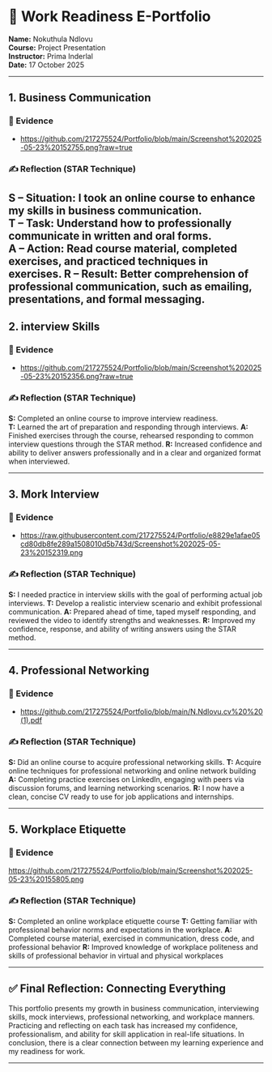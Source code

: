 # 🌟 Work Readiness E-Portfolio

**Name:** Nokuthula Ndlovu  
**Course:** Project Presentation  
**Instructor:** Prima Inderlal  
**Date:** 17 October 2025  

---

## 1. Business Communication

### 📁 Evidence
- https://github.com/217275524/Portfolio/blob/main/Screenshot%202025-05-23%20152755.png?raw=true

### ✍️ Reflection (STAR Technique)
**S – Situation:** I took an online course to enhance my skills in business communication.  
**T – Task:**  Understand how to professionally communicate in written and oral forms.  
**A – Action:** Read course material, completed exercises, and practiced techniques in exercises. 
**R – Result:** Better comprehension of professional communication, such as emailing, presentations, and formal messaging.
---

## 2. interview Skills

### 📁 Evidence
- https://github.com/217275524/Portfolio/blob/main/Screenshot%202025-05-23%20152356.png?raw=true

### ✍️ Reflection (STAR Technique)
**S:** Completed an online course to improve interview readiness.  
**T:** Learned the art of preparation and responding through interviews. 
**A:** Finished exercises through the course, rehearsed responding to common interview questions through the STAR method. 
**R:** Increased confidence and ability to deliver answers professionally and in a clear and organized format when interviewed.

---

## 3. Mork Interview

### 📁 Evidence
- https://raw.githubusercontent.com/217275524/Portfolio/e8829e1afae05cd80db8fe289a1508010d5b743d/Screenshot%202025-05-23%20152319.png

### ✍️ Reflection (STAR Technique)
**S:** I needed practice in interview skills with the goal of performing actual job interviews.
**T:** Develop a realistic interview scenario and exhibit professional communication.
**A:** Prepared ahead of time, taped myself responding, and reviewed the video to identify strengths and weaknesses.
**R:** Improved my confidence, response, and ability of writing answers using the STAR method.

---

## 4. Professional Networking

### 📁 Evidence
- https://github.com/217275524/Portfolio/blob/main/N.Ndlovu.cv%20%20(1).pdf

### ✍️ Reflection (STAR Technique)
**S:** Did an online course to acquire professional networking skills.
**T:** Acquire online techniques for professional networking and online network building  
**A:** Completing practice exercises on LinkedIn, engaging with peers via discussion forums, and learning networking scenarios. 
**R:** I now have a clean, concise CV ready to use for job applications and internships.

---

## 5. Workplace Etiquette

### 📁 Evidence
https://github.com/217275524/Portfolio/blob/main/Screenshot%202025-05-23%20155805.png

### ✍️ Reflection (STAR Technique)
**S:**  Completed an online workplace etiquette course 
**T:** Getting familiar with professional behavior norms and expectations in the workplace.
**A:** Completed course material, exercised in communication, dress code, and professional behavior 
**R:** Improved knowledge of workplace politeness and skills of professional behavior in virtual and physical workplaces

---

## ✅ Final Reflection: Connecting Everything

This portfolio presents my growth in business communication, interviewing skills, mock interviews, professional networking, and workplace manners.
Practicing and reflecting on each task has increased my confidence, professionalism, and ability for skill application in real-life situations.
In conclusion, there is a clear connection between my learning experience and my readiness for work.


---

